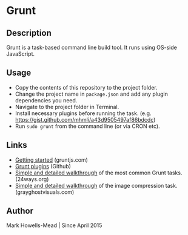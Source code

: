 # Grunt

## Description
Grunt is a task-based command line build tool. It runs using OS-side JavaScript.

## Usage
* Copy the contents of this repository to the project folder.
* Change the project name in ``package.json`` and add any plugin dependencies you need.
* Navigate to the project folder in Terminal.
* Install necessary plugins before running the task. (e.g. https://gist.github.com/mhmli/a43d9505497af86bdcdc)
* Run ``sudo grunt`` from the command line (or via CRON etc).

## Links
* [Getting started](http://gruntjs.com/getting-started) (gruntjs.com)
* [Grunt plugins](https://github.com/gruntjs) (Github)
* [Simple and detailed walkthrough](http://24ways.org/2013/grunt-is-not-weird-and-hard/) of the most common Grunt tasks. (24ways.org)
* [Simple and detailed walkthrough](http://blog.grayghostvisuals.com/grunt/image-optimization/) of the image compression task. (grayghostvisuals.com)

## Author
Mark Howells-Mead | Since April 2015